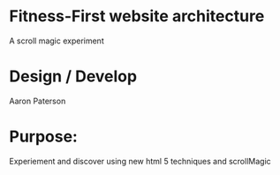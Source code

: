 # Fitness-First website architecture
A scroll magic experiment 

# Design / Develop
Aaron Paterson

# Purpose:
 Experiement and discover using new html 5 techniques and scrollMagic 